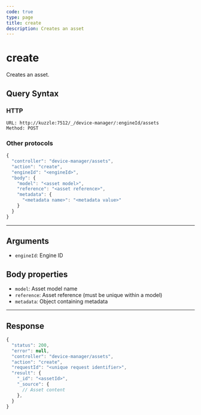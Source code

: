 ```yaml
---
code: true
type: page
title: create
description: Creates an asset
---
```


# create

Creates an asset.

## Query Syntax

### HTTP

```http
URL: http://kuzzle:7512/_/device-manager/:engineId/assets
Method: POST
```

### Other protocols

```js
{
  "controller": "device-manager/assets",
  "action": "create",
  "engineId": "<engineId>",
  "body": {
    "model": "<asset model>",
    "reference": "<asset reference>",
    "metadata": {
      "<metadata name>": "<metadata value>"
    }
  }
}
```

---

## Arguments

- `engineId`: Engine ID

## Body properties

- `model`: Asset model name
- `reference`: Asset reference (must be unique within a model)
- `metadata`: Object containing metadata

---

## Response

```js
{
  "status": 200,
  "error": null,
  "controller": "device-manager/assets",
  "action": "create",
  "requestId": "<unique request identifier>",
  "result": {
    "_id": "<assetId>",
    "_source": {
      // Asset content
    },
  }
}
```

